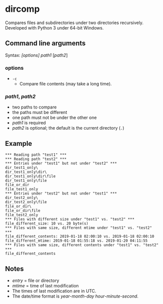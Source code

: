 # dircomp
Compares files and subdirectories under two directories recursively.
Developed with Python 3 under 64-bit Windows.

## Command line arguments

Syntax: *[options]* *path1* [*path2*]

### options
* `-c`
  * Compare file contents (may take a long time).

### *path1*, *path2*
* two paths to compare
* the paths must be different
* one path must not be under the other one
* *path1* is required
* *path2* is optional; the default is the current directory (`.`)

## Example
```
*** Reading path "test1" ***
*** Reading path "test2" ***
*** Entries under "test1" but not under "test2" ***
dir_test1_only\
dir_test1_only\dir\
dir_test1_only\dir\file
dir_test1_only\file
file_or_dir
file_test1_only
*** Entries under "test2" but not under "test1" ***
dir_test2_only\
dir_test2_only\file
file_or_dir\
file_or_dir\file
file_test2_only
*** Files with different size under "test1" vs. "test2" ***
file_different_size: 10 vs. 20 byte(s)
*** Files with same size, different mtime under "test1" vs. "test2" ***
file_different_contents: 2019-01-18 02:00:10 vs. 2019-01-18 02:00:10
file_different_mtime: 2019-01-18 01:55:18 vs. 2019-01-20 04:11:55
*** Files with same size, different contents under "test1" vs. "test2" ***
file_different_contents
```

## Notes
* *entry* = file or directory
* *mtime* = time of last modification
* The times of last modification are in UTC.
* The date/time format is *year*-*month*-*day* *hour*-*minute*-*second*.
